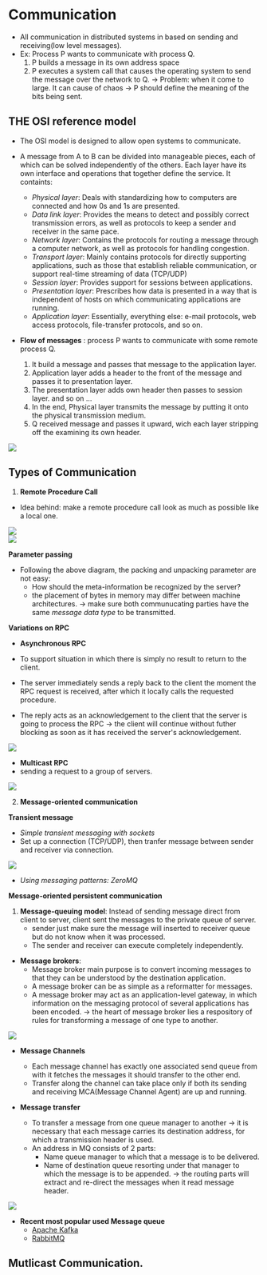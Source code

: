 # Communication 
+ All communication in distributed systems in based on sending and receiving(low level messages).
+ Ex: Process P wants to communicate with process Q. 
    1. P builds a message in its own address space
    2. P executes a system call that causes the operating system to send the message over the network to Q.
    $\to$ Problem: when it come to large. It can cause of chaos $\to$ P should define the meaning of the bits being sent.
## THE OSI reference model
+ The OSI model is designed to allow open systems to communicate. 

<div>
<src img="Media/distributed_systems/OSI_model.png"  >
</div>

+ A message from A to B can be divided into manageable pieces, each of which can be solved independently of the others. Each layer have its own interface and operations that together define the service. It containts:
    + *Physical layer*: Deals with standardizing how to computers are connected and how 0s and 1s are presented.
    + *Data link layer*: Provides the means to detect and possibly correct transmission errors, as well as protocols to keep a sender and receiver in the same pace. 
    + *Network layer*: Contains the protocols for routing a message through a computer network, as well as protocols for handling congestion. 
    + *Transport layer*: Mainly contains protocols for directly supporting applications, such as those that establish reliable communication, or support real-time streaming of data (TCP/UDP)
    + *Session layer*: Provides support for sessions between applications.
    + *Presentation layer*: Prescribes how data is presented in a way that is independent of hosts on which communicating applications are running. 
    + *Application layer*: Essentially, everything else: e-mail protocols, web access protocols, file-transfer protocols, and so on. 

+ **Flow of messages** : process P wants to communicate with some remote process Q.
    1. It build a message and passes that message to the application layer. 
    2. Application layer adds a header to the front of the message and passes it to presentation layer.
    3. The presentation layer adds own header then passes to session layer. and so on ... 
    4. In the end, Physical layer transmits the message by putting it onto the physical transmission medium. 
    5. Q received message and passes it upward, wich each layer stripping off the examining its own header. 

<div>
<img src="../../Media/distributed_systems/message_transfer.png">
</div>

## Types of Communication
1. **Remote Procedure Call**
+ Idea behind: make a remote procedure call look as much as possible like a local one. 

<div>
<img src="../../Media/distributed_systems/RPC_basic.png">
</div>

<div>
<img src="../../Media/distributed_systems/RPC_flow.png">
</div>

**Parameter passing**
+ Following the above diagram, the packing and unpacking parameter are not easy:
    + How should the meta-information be recognized by the server?
    + the placement of bytes in memory may differ between machine architectures.
$\to$ make sure both communucating parties have the same *message data type* to be transmitted. 

**Variations on RPC**

+ **Asynchronous RPC**

+ To support situation in which there is simply no result to return to the client. 
+ The server immediately sends a reply back to the client the moment the RPC request is received, after which it locally calls the requested procedure. 
+ The reply acts as an acknowledgement to the client that the server is going to process the RPC $\to$ the client will continue without futher blocking as soon as it has received the server's acknowledgement. 
<div>
<img src="../../Media/distributed_systems/Async-RPC.png">
</div>

+ **Multicast RPC**
+ sending a request to a group of servers. 

<div>
<img src ="../../Media/distributed_systems/Multi_cast_RPC.png">
</div>

2. **Message-oriented communication**

**Transient message**

+ *Simple transient messaging with sockets*
+ Set up a connection (TCP/UDP), then tranfer message  between sender and receiver via connection.

<div>
<img src="../../Media/distributed_systems/socket_mechanism.png">
</div>

+ *Using messaging patterns: ZeroMQ*

**Message-oriented persistent communication**
1. **Message-queuing model**: Instead of sending message direct from client to server, client sent the messages to the private queue of server. 
    + sender just make sure the message will inserted to receiver queue but do not know when it was processed.
    + The sender and receiver can execute completely independently. 
+ **Message brokers**:
    + Message broker main purpose is to convert incoming messages to that they can be understood by the destination application. 
    + A message broker can be as simple as a reformatter for messages.
    + A message broker may act as an application-level gateway, in which information on the messaging protocol of several applications has been encoded. 
    $\to$ the heart of message broker lies a respository of rules for transforming a message of one type to another. 

<div>
<img src ="../../Media/distributed_systems/message_broker.png">
</div>

    
+ **Message Channels**
    + Each message channel has exactly one associated send queue from with it fetches the messages it should transfer to the other end. 
    + Transfer along the channel can take place only if both its sending and receiving MCA(Message Channel Agent) are up and running.

+ **Message transfer**
    + To transfer a message from one queue manager to another $\to$ it is necessary that each message carries its destination address, for which a transmission header is used. 
    + An address in MQ consists of 2 parts:
        + Name queue manager to which that a message is to be delivered.
        + Name of destination queue resorting under that manager to which the message is to be appended. 
    $\to$ the routing parts will extract and re-direct the messages when it read message header.

<div>
<img src="../../Media/distributed_systems/routing_table.png">
</div>



+ **Recent most popular used Message queue**
    + [Apache Kafka](../../notes/Tools/Kafka.md)
    + [RabbitMQ](https://viblo.asia/p/tim-hieu-ve-rabbitmq-OeVKB8bMlkW)

## Mutlicast Communication.

